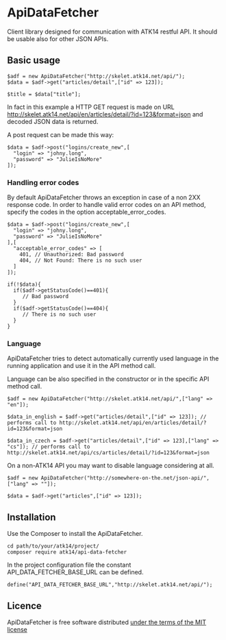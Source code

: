 ApiDataFetcher
==============

Client library designed for communication with ATK14 restful API.
It should be usable also for other JSON APIs.

Basic usage
-----------

    $adf = new ApiDataFetcher("http://skelet.atk14.net/api/");
    $data = $adf->get("articles/detail",["id" => 123]);

    $title = $data["title"];

In fact in this example a HTTP GET request is made on URL http://skelet.atk14.net/api/en/articles/detail/?id=123&format=json and decoded JSON data is returned.

A post request can be made this way:

    $data = $adf->post("logins/create_new",[
      "login" => "johny.long",
      "password" => "JulieIsNoMore"
    ]);

### Handling error codes

By default ApiDataFetcher throws an exception in case of a non 2XX response code.
In order to handle valid error codes on an API method, specify the codes in the option acceptable_error_codes.

    $data = $adf->post("logins/create_new",[
      "login" => "johny.long",
      "password" => "JulieIsNoMore"
    ],[
      "acceptable_error_codes" => [
        401, // Unauthorized: Bad password
        404, // Not Found: There is no such user
      ]
    ]);
 
    if(!$data){
      if($adf->getStatusCode()==401){
         // Bad password
      }
      if($adf->getStatusCode()==404){
         // There is no such user
      }
    }

### Language

ApiDataFetcher tries to detect automatically currently used language in the running application and use it in the API method call.

Language can be also specified in the constructor or in the specific API method call.

    $adf = new ApiDataFetcher("http://skelet.atk14.net/api/",["lang" => "en"]);

    $data_in_english = $adf->get("articles/detail",["id" => 123]); // performs call to http://skelet.atk14.net/api/en/articles/detail/?id=123&format=json

    $data_in_czech = $adf->get("articles/detail",["id" => 123],["lang" => "cs"]); // performs call to http://skelet.atk14.net/api/cs/articles/detail/?id=123&format=json

On a non-ATK14 API you may want to disable language considering at all.

    $adf = new ApiDataFetcher("http://somewhere-on-the.net/json-api/",["lang" => ""]);

    $data = $adf->get("articles",["id" => 123]);

Installation
------------

Use the Composer to install the ApiDataFetcher.

    cd path/to/your/atk14/project/
    composer require atk14/api-data-fetcher

In the project configuration file the constant API_DATA_FETCHER_BASE_URL can be defined.

    define("API_DATA_FETCHER_BASE_URL","http://skelet.atk14.net/api/");

Licence
-------

ApiDataFetcher is free software distributed [under the terms of the MIT license](http://www.opensource.org/licenses/mit-license)
